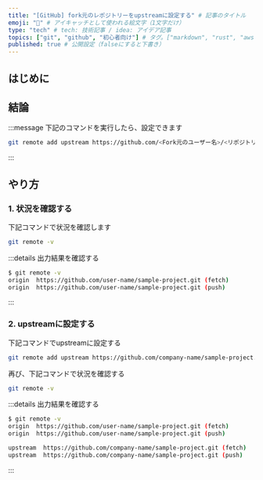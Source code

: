 ```yaml
---
title: "[GitHub] fork元のレポジトリーをupstreamに設定する" # 記事のタイトル
emoji: "🌾" # アイキャッチとして使われる絵文字（1文字だけ）
type: "tech" # tech: 技術記事 / idea: アイデア記事
topics: ["git", "github", "初心者向け"] # タグ。["markdown", "rust", "aws"]のように指定する
published: true # 公開設定（falseにすると下書き）
---
```



## はじめに

## 結論
:::message
下記のコマンドを実行したら、設定できます
```bash
git remote add upstream https://github.com/<Fork元のユーザー名>/<リポジトリ名>.git
```
:::

## やり方
### 1. 状況を確認する
下記コマンドで状況を確認します
```bash
git remote -v
```

:::details 出力結果を確認する
```bash
$ git remote -v
origin  https://github.com/user-name/sample-project.git (fetch)
origin  https://github.com/user-name/sample-project.git (push)
```
:::

### 2. upstreamに設定する
下記コマンドでupstreamに設定する
```bash
git remote add upstream https://github.com/company-name/sample-project.git
```
再び、下記コマンドで状況を確認する
```bash
git remote -v
```
:::details 出力結果を確認する
```bash
$ git remote -v
origin  https://github.com/user-name/sample-project.git (fetch)
origin  https://github.com/user-name/sample-project.git (push)

upstream  https://github.com/company-name/sample-project.git (fetch)
upstream  https://github.com/company-name/sample-project.git (push)
```
:::
